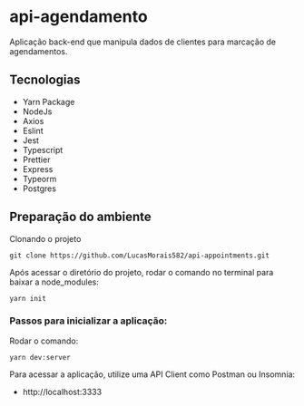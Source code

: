 # api-agendamento

Aplicação back-end que manipula dados de clientes para marcação de agendamentos.

## Tecnologias

- Yarn Package
- NodeJs
- Axios
- Eslint
- Jest
- Typescript
- Prettier
- Express
- Typeorm
- Postgres

## Preparação do ambiente

Clonando o projeto
```
git clone https://github.com/LucasMorais582/api-appointments.git
```
Após acessar o diretório do projeto, rodar o comando no terminal para baixar a node_modules:
```
yarn init
```

### Passos para inicializar a aplicação:

Rodar o comando:
```
yarn dev:server
```
Para acessar a aplicação, utilize uma API Client como Postman ou Insomnia:
- http://localhost:3333
